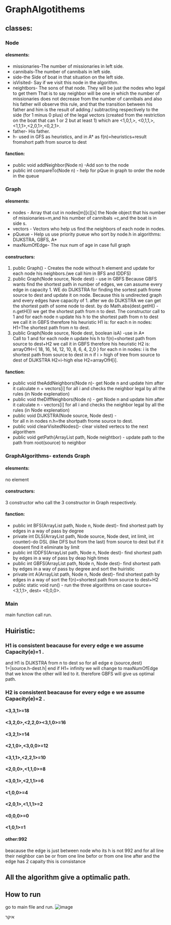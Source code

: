 # GraphAlgotithems
## classes:
### Node
#### elesments:
* missionaries-The number of missionaries in left side.
* cannibals-The number of cannibals in left side.
* side-the Side of boat in that situation on the left side.
*	isVisited- Say if we visit this node in the algorithm.
*	neightbors- The sons of that node. 
They will be just the nodes who legal to get them 
That is to say neighbor will be one in which the number of missionaries does not decrease from the number of cannibals and also his father will observe this rule, and that the transition between his father and him is the result of adding / subtracting respectively to the side (for 1 minus 0 plus) of the legal vectors (created from the restriction on the boat that can 1 or 2 but at least 1) which are <1,0,1,>, <0,1,1,>,<1,1,1>,<2,0,1>,<0,2,1>.
*	father- His father.
* h- used in GFS as heuristics, and in A* as f(n)=heuristics+result fromshort path from source to dest
#### fanction:
*	public void addNeighbor(Node n) -Add son to the node
*	public int compareTo(Node n) - help for pQue in graph to order the node in the queue
### Graph
#### elesments:
* nodes - Array that cut in nodes[m][c][s] the Node object that his number of missionaries=m,and his number of cannibals =c,and the boat is in side s.
* vectors - Vectors who help us find the neighbors of each node in    nodes.
* pQueue - Help us use priority pueue who sort by node.h in algorithms: DIJKSTRA, GBFS, A* 
* maxNumOfEdge- The nux num of age in case full graph
#### constructors:
1.	public Graph() - Creates the node without h element and update for each node his neighbors.(we call him in BFS and IDDFS)
2.	public Graph(Node source, Node dest) - use in GBFS
    Because GBFS wants find the shortest path in number of edges, we can assume every edge in capacity 1.
	  WE do DIJKSTRA for finding the sortest path frome source to dest and update
	  it on node. Because this is undirected graph and every edges have capacity of 1.
	  after we do DIJKSTRA we can get the shortest path of some node to dest.
	  by do Math.abs(dest.getH() - n.getH()) we get the shortest path from n to
	  dest.
    The constructor call to 1 and for each node n update his h to the shortest path from n to dest
    we call it in GBFS therefore his heuristic H1 is:
    for each n in nodes:
    H1=The shortest path from n to dest.
3. 	public Graph(Node source, Node dest, boolean isA) -use in A*  
   	Call to 1 and for each node n update his h to f(n)=shortest path from source to dest+H2
    we call it in GBFS therefore his heuristic H2 is:
    arrayOfH={ 18, 16, 14, 12, 10, 8, 6, 4, 2,0 }
    for each n in nodes:
    i is the shortest path from source to dest in n
    if  i > high of tree from source to dest of DIJKSTRA
	  H2=i-high
	  else
	  H2=arrayOfH[i].
#### fanction:
* public void theAddNeighbors(Node n)- get Node n and update him after it calculate n + vectors[i] for all i and checks the neighbor legal by all the rules (in 
Node explenation)
* public void theDiffNeighbors(Node n) - get Node n and update him after it calculate n - vectors[i] for all i and checks the neighbor legal by all the rules (in 
Node explenation)
* public void DIJKSTRA(Node source, Node dest) -  
for all n in nodes
n.h=the shortpath frome source to dest.
*	public void clearVisitedNodes()- clear visited vertecs to the next algorithem
*	public void getPath(ArrayList<Node> path, Node neightbor) - update path to the path from root(source) to neighbor
### GraphAlgorithms- extends Graph
#### elesments:
  no element
#### constructors:
3 constructor who call the 3 constructor in Graph respectively.
#### fanction:
*	public int BFS(ArrayList<Node> path, Node n, Node dest)- find shortest path by edges in a way of pass by degree
* private int DLS(ArrayList<Node> path, Node source, Node dest, int limit, int counter)-do DSL (like DFS  but from the last) from source to dest but if it doesent find it eliminate by limit
*	public int IDDFS(ArrayList<Node> path, Node n, Node dest)- find shortest path by edges in a way of pass by deap high times
*	public int GBFS(ArrayList<Node> path, Node n, Node dest)- find shortest path by edges in a way of pass by degree and sort the huiristic 
*	private int A(ArrayList<Node> path, Node n, Node dest)-  find shortest path by edges in a way of sort the f(n)=shortest path from source to dest+H2
* public static void run() - run the three algorithms on case source=<3,1,1>, dest= <0,0,0>.
### Main
  main function call run.
## Huiristic: 
### H1 is consistent beacause for every edge e we assume Capacity(e)=1 .
  and H1 is DIJKSTRA from n to dest 
  so for all edge e (source,dest)
  1=|source.h-dest.h|
  end if H1= infinity we will change to maxNumOfEdge that we know the other will led to it.
  therefore GBFS will give us optimal path.
### H2 is consistent beacause for every edge e we assume Capacity(e)=2 .
####  <3,3,1>=18
#### <3,2,0>,<2,2,0><3,1,0>=16
#### <3,2,1>=14
#### <2,1,0>,<3,0,0>=12
#### <3,1,1>,<2,2,1>=10
#### <2,0,0>,<1,1,0>=8
#### <3,0,1>,<2,1,1>=6
#### <1,0,0>=4
#### <2,0,1>,<1,1,1>=2
#### <0,0,0>=0
#### <1,0,1>=1
#### other:992
 beacause the edge is just between node who its h is not 992
 and for all line their neighbor can be or from one line befor or from one line after and the edge has 2 capaity this is consistance
 ## All the algorithm give a optimalic path.
 ## How to run
   go to main file and run.
![image](https://github.com/talStamker/GraphAlgotithems/assets/89009470/0f1df3b3-76a3-4387-bedb-2d63fe4d2073)

   
   
  איקר
